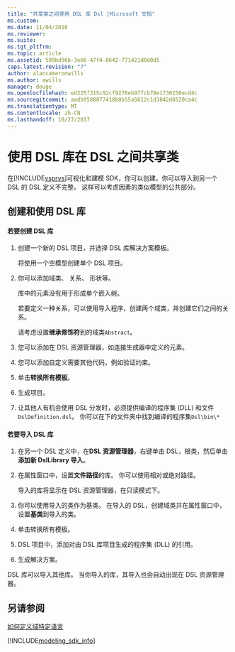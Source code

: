```yaml
---
title: "共享类之间使用 DSL 库 Dsl |Microsoft 文档"
ms.custom: 
ms.date: 11/04/2016
ms.reviewer: 
ms.suite: 
ms.tgt_pltfrm: 
ms.topic: article
ms.assetid: 509bd96b-3e66-47f4-8642-771421d0d0d5
caps.latest.revision: "7"
author: alancameronwills
ms.author: awills
manager: douge
ms.openlocfilehash: ed225f315c92cf9276eb97fcb78e1730250ecd4c
ms.sourcegitcommit: aadb9588877418b8b55a5612c1d3842d4520ca4c
ms.translationtype: MT
ms.contentlocale: zh-CN
ms.lasthandoff: 10/27/2017
---
```

# <a name="sharing-classes-between-dsls-by-using-a-dsl-library"></a>使用 DSL 库在 DSL 之间共享类
在[!INCLUDE[vsprvs](../code-quality/includes/vsprvs_md.md)]可视化和建模 SDK，你可以创建，你可以导入到另一个 DSL 的 DSL 定义不完整。 这样可以考虑因素的类似模型的公共部分。  
  
## <a name="creating-and-using-dsl-libraries"></a>创建和使用 DSL 库  
  
#### <a name="to-create-a-dsl-library"></a>若要创建 DSL 库  
  
1.  创建一个新的 DSL 项目，并选择 DSL 库解决方案模板。  
  
     将使用一个空模型创建单个 DSL 项目。  
  
2.  你可以添加域类、 关系、 形状等。  
  
     库中的元素没有用于形成单个嵌入树。  
  
     若要定义一种关系，可以使用导入程序，创建两个域类，并创建它们之间的关系。  
  
     请考虑设置**继承修饰符**到的域类`Abstract`。  
  
3.  您可以添加在 DSL 资源管理器，如连接生成器中定义的元素。  
  
4.  您可以添加自定义需要其他代码，例如验证约束。  
  
5.  单击**转换所有模板**。  
  
6.  生成项目。  
  
7.  让其他人有机会使用 DSL 分发时，必须提供编译的程序集 (DLL) 和文件`DslDefinition.dsl`。 你可以在下的文件夹中找到编译的程序集`Dsl\bin\*`  
  
#### <a name="to-import-a-dsl-library"></a>若要导入 DSL 库  
  
1.  在另一个 DSL 定义中，在**DSL 资源管理器**，右键单击 DSL，根类，然后单击**添加新 DslLibrary 导入**。  
  
2.  在属性窗口中，设置**文件路径**的库。 你可以使用相对或绝对路径。  
  
     导入的库将显示在 DSL 资源管理器，在只读模式下。  
  
3.  你可以使用导入的类作为基类。 在导入的 DSL，创建域类并在属性窗口中，设置**基类**到导入的类。  
  
4.  单击转换所有模板。  
  
5.  DSL 项目中，添加对由 DSL 库项目生成的程序集 (DLL) 的引用。  
  
6.  生成解决方案。  
  
 DSL 库可以导入其他库。 当你导入的库，其导入也会自动出现在 DSL 资源管理器。  
  
## <a name="see-also"></a>另请参阅  
 [如何定义域特定语言](../modeling/how-to-define-a-domain-specific-language.md)
 
[!INCLUDE[modeling_sdk_info](includes/modeling_sdk_info.md)]
